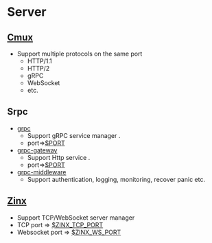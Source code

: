 # Server

## [Cmux]( https://github.com/soheilhy/cmux)

* Support multiple protocols on the same port
    * HTTP/1.1
    * HTTP/2
    * gRPC
    * WebSocket
    * etc.

## Srpc

* [grpc](https://github.com/grpc/grpc-go)
    * Support gRPC service manager .
    * port=>[$PORT](https://github.com/GStones/moke-kit/blob/main/server/pkg/sfx/settings_module.go#L21)
* [grpc-gateway](https://github.com/grpc-ecosystem/grpc-gateway)
    * Support Http service .
    * port=>[$PORT](https://github.com/GStones/moke-kit/blob/main/server/pkg/sfx/settings_module.go#L21)
* [grpc-middleware](https://github.com/grpc-ecosystem/go-grpc-middleware)
    * Support authentication, logging, monitoring, recover panic etc.

## [Zinx](https://github.com/aceld/zinx)

* Support TCP/WebSocket server manager
* TCP port => [$ZINX_TCP_PORT](https://github.com/GStones/moke-kit/blob/main/server/pkg/sfx/settings_module.go#L22)
* Websocket port => [$ZINX_WS_PORT](https://github.com/GStones/moke-kit/blob/main/server/pkg/sfx/settings_module.go#L23)
